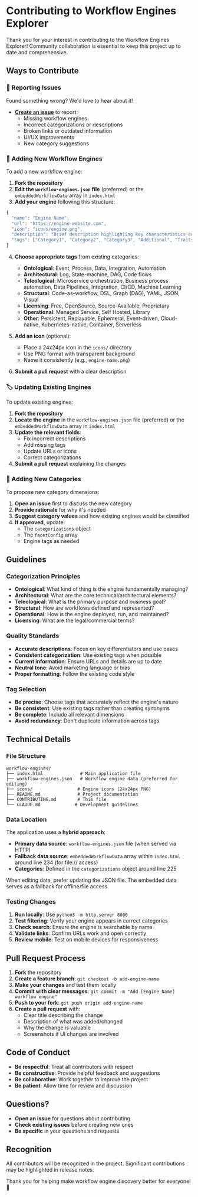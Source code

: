# Contributing to Workflow Engines Explorer

Thank you for your interest in contributing to the Workflow Engines Explorer! Community collaboration is essential to keep this project up to date and comprehensive.

## Ways to Contribute

### 🐛 Reporting Issues

Found something wrong? We'd love to hear about it!

- **[Create an issue](https://github.com/iocanel/workflow-engines/issues)** to report:
  - Missing workflow engines
  - Incorrect categorizations or descriptions
  - Broken links or outdated information
  - UI/UX improvements
  - New category suggestions

### 🚀 Adding New Workflow Engines

To add a new workflow engine:

1. **Fork the repository**
2. **Edit the `workflow-engines.json` file** (preferred) or the `embeddedWorkflowData` array in `index.html`
3. **Add your engine** following this structure:

```javascript
{
  "name": "Engine Name",
  "url": "https://engine-website.com",
  "icon": "icons/engine.png",
  "description": "Brief description highlighting key characteristics and use cases.",
  "tags": ["Category1", "Category2", "Category3", "Additional", "Traits"]
}
```

4. **Choose appropriate tags** from existing categories:
   - **Ontological**: Event, Process, Data, Integration, Automation
   - **Architectural**: Log, State-machine, DAG, Code flows
   - **Teleological**: Microservice orchestration, Business process automation, Data Pipelines, Integration, CI/CD, Machine Learning
   - **Structural**: Code-as-workflow, DSL, Graph (DAG), YAML, JSON, Visual
   - **Licensing**: Free, OpenSource, Source-Available, Proprietary
   - **Operational**: Managed Service, Self Hosted, Library
   - **Other**: Persistent, Replayable, Ephemeral, Event-driven, Cloud-native, Kubernetes-native, Container, Serverless

5. **Add an icon** (optional):
   - Place a 24x24px icon in the `icons/` directory
   - Use PNG format with transparent background
   - Name it consistently (e.g., `engine-name.png`)

6. **Submit a pull request** with a clear description

### 🏷️ Updating Existing Engines

To update existing engines:

1. **Fork the repository**
2. **Locate the engine** in the `workflow-engines.json` file (preferred) or the `embeddedWorkflowData` array in `index.html`
3. **Update the relevant fields**:
   - Fix incorrect descriptions
   - Add missing tags
   - Update URLs or icons
   - Correct categorizations
4. **Submit a pull request** explaining the changes

### 📂 Adding New Categories

To propose new category dimensions:

1. **Open an issue** first to discuss the new category
2. **Provide rationale** for why it's needed
3. **Suggest category values** and how existing engines would be classified
4. **If approved**, update:
   - The `categorizations` object
   - The `facetConfig` array
   - Engine tags as needed

## Guidelines

### Categorization Principles

- **Ontological**: What kind of thing is the engine fundamentally managing?
- **Architectural**: What are the core technical/architectural elements?
- **Teleological**: What is the primary purpose and business goal?
- **Structural**: How are workflows defined and represented?
- **Operational**: How is the engine deployed, run, and maintained?
- **Licensing**: What are the legal/commercial terms?

### Quality Standards

- **Accurate descriptions**: Focus on key differentiators and use cases
- **Consistent categorization**: Use existing tags when possible
- **Current information**: Ensure URLs and details are up to date
- **Neutral tone**: Avoid marketing language or bias
- **Proper formatting**: Follow the existing code style

### Tag Selection

- **Be precise**: Choose tags that accurately reflect the engine's nature
- **Be consistent**: Use existing tags rather than creating synonyms
- **Be complete**: Include all relevant dimensions
- **Avoid redundancy**: Don't duplicate information across tags

## Technical Details

### File Structure

```
workflow-engines/
├── index.html              # Main application file
├── workflow-engines.json   # Workflow engine data (preferred for editing)
├── icons/                 # Engine icons (24x24px PNG)
├── README.md              # Project documentation
├── CONTRIBUTING.md        # This file
└── CLAUDE.md             # Development guidelines
```

### Data Location

The application uses a **hybrid approach**:
- **Primary data source**: `workflow-engines.json` file (when served via HTTP)
- **Fallback data source**: `embeddedWorkflowData` array within `index.html` around line 234 (for file:// access)
- **Categories**: Defined in the `categorizations` object around line 225

When editing data, prefer updating the JSON file. The embedded data serves as a fallback for offline/file access.

### Testing Changes

1. **Run locally**: Use `python3 -m http.server 8000`
2. **Test filtering**: Verify your engine appears in correct categories
3. **Check search**: Ensure the engine is searchable by name
4. **Validate links**: Confirm URLs work and open correctly
5. **Review mobile**: Test on mobile devices for responsiveness

## Pull Request Process

1. **Fork** the repository
2. **Create a feature branch**: `git checkout -b add-engine-name`
3. **Make your changes** and test them locally
4. **Commit with clear messages**: `git commit -m "Add [Engine Name] workflow engine"`
5. **Push to your fork**: `git push origin add-engine-name`
6. **Create a pull request** with:
   - Clear title describing the change
   - Description of what was added/changed
   - Why the change is valuable
   - Screenshots if UI changes are involved

## Code of Conduct

- **Be respectful**: Treat all contributors with respect
- **Be constructive**: Provide helpful feedback and suggestions
- **Be collaborative**: Work together to improve the project
- **Be patient**: Allow time for review and discussion

## Questions?

- **Open an issue** for questions about contributing
- **Check existing issues** before creating new ones
- **Be specific** in your questions and requests

## Recognition

All contributors will be recognized in the project. Significant contributions may be highlighted in release notes.

Thank you for helping make workflow engine discovery better for everyone! 🙏
